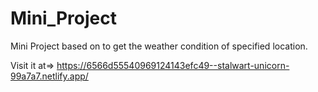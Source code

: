 # Mini_Project
Mini Project based on to get the weather condition of specified location.

Visit it at=>
https://6566d55540969124143efc49--stalwart-unicorn-99a7a7.netlify.app/

